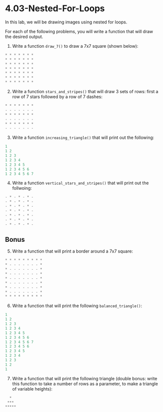# 4.03-Nested-For-Loops

In this lab, we will be drawing images using nested for loops.

For each of the following problems, you will write a function that will draw the desired output.

1. Write a function `draw_7()` to draw a 7x7 square (shown below):
```python
* * * * * * *
* * * * * * *
* * * * * * *
* * * * * * *
* * * * * * *
* * * * * * *
* * * * * * *
```

2. Write a function `stars_and_stripes()` that will draw 3 sets of rows: first a row of 7 stars followed by a row of 7 dashes:
```python
* * * * * * *
- - - - - - -
* * * * * * *
- - - - - - -
* * * * * * *
- - - - - - -
```

3. Write a function `increasing_triangle()` that will print out the following:
```python
1
1 2
1 2 3
1 2 3 4
1 2 3 4 5
1 2 3 4 5 6
1 2 3 4 5 6 7
```

4. Write a function `vertical_stars_and_stripes()` that will print out the follwoing:
```python
- * - * - * -
- * - * - * -
- * - * - * -
- * - * - * -
- * - * - * -
- * - * - * -
- * - * - * -
```

## Bonus

5. Write a function that will print a border around a 7x7 square:
```python
* * * * * * * * *
* - - - - - - - *
* - - - - - - - *
* - - - - - - - *
* - - - - - - - *
* - - - - - - - *
* - - - - - - - *
* - - - - - - - *
* * * * * * * * *
```

6. Write a function that will print the following `balanced_triangle()`:
```python
1
1 2
1 2 3
1 2 3 4
1 2 3 4 5
1 2 3 4 5 6
1 2 3 4 5 6 7
1 2 3 4 5 6
1 2 3 4 5
1 2 3 4
1 2 3
1 2
1
```

7. Write a function that will print the following triangle (double bonus: write this function to take a number of rows as a parameter, to make a triangle of variable heights):
```python
  *
 ***
*****
```


